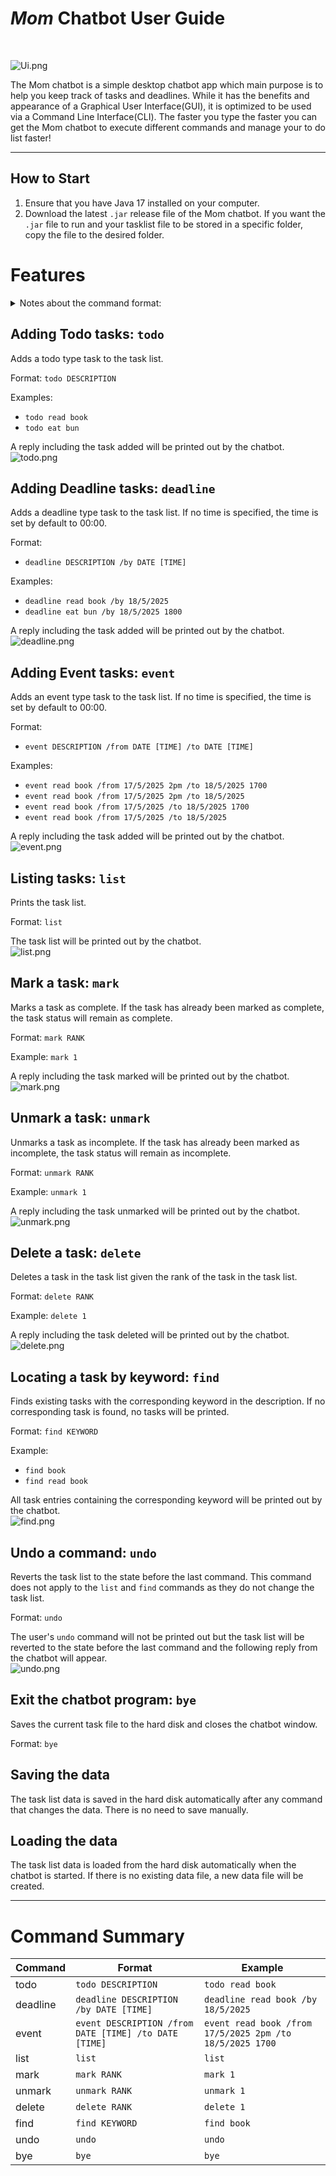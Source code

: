 # *Mom* Chatbot User Guide
<br>

![Ui.png](docs/Ui.png)
<br>

The Mom chatbot is a simple desktop chatbot app which main purpose is to help you keep track of tasks and deadlines.
While it has the benefits and appearance of a Graphical User Interface(GUI), it is optimized to be used via a Command
Line Interface(CLI). The faster you type the faster you can get the Mom chatbot to execute different commands and manage
your to do list faster!


---

## How to Start

1. Ensure that you have Java 17 installed on your computer.
2. Download the latest `.jar` release file of the Mom chatbot. If you want the `.jar` file to run and your tasklist file to
   be stored in a specific folder, copy the file to the desired folder.

# Features
<details>
<summary>Notes about the command format:</summary>

- Words in `UPPER_CASE` are the parameters to be supplied by the user.

  e.g. in `todo DESCRIPTION`, `DESCRIPTION` is a parameter which can be used as `todo read book`.
- Items in square brackets are optional.

  e.g `DATE [TIME]` can be used as `18/5/2025` or `18/5/2025 5pm`.
- Helping words like `/from`, `/to`, `/by` are to be supplied by the user.
- Extraneous parameters for commands that do not take in parameters (such as `list`, `undo`) will be ignored.

</details>

## Adding Todo tasks: `todo`
Adds a todo type task to the task list.

Format: `todo DESCRIPTION`

Examples:
- `todo read book`
- `todo eat bun`

A reply including the task added will be printed out by the chatbot.
<br>
![todo.png](docs/todoExample.png)
<br>
## Adding Deadline tasks: `deadline`
Adds a deadline type task to the task list. If no time is specified, the time is set by default to 00:00.

Format:
- `deadline DESCRIPTION /by DATE [TIME]`

Examples:
- `deadline read book /by 18/5/2025 `
- `deadline eat bun /by 18/5/2025 1800`

A reply including the task added will be printed out by the chatbot.
<br>
![deadline.png](docs/deadlineExample.png)
<br>
## Adding Event tasks: `event`
Adds an event type task to the task list. If no time is specified, the time is set by default to 00:00.

Format:
- `event DESCRIPTION /from DATE [TIME] /to DATE [TIME]`

Examples:
- `event read book /from 17/5/2025 2pm /to 18/5/2025 1700`
- `event read book /from 17/5/2025 2pm /to 18/5/2025`
- `event read book /from 17/5/2025 /to 18/5/2025 1700`
- `event read book /from 17/5/2025 /to 18/5/2025`

A reply including the task added will be printed out by the chatbot.
<br>
![event.png](docs/eventExample.png)
<br>
## Listing tasks: `list`
Prints the task list.

Format: `list`

The task list will be printed out by the chatbot.
<br>
![list.png](docs/listExample.png)
<br>
## Mark a task: `mark`
Marks a task as complete. If the task has already been marked as complete, the task status will remain as complete.

Format: `mark RANK`

Example: `mark 1`

A reply including the task marked will be printed out by the chatbot.
<br>
![mark.png](docs/markExample.png)
<br>
## Unmark a task: `unmark`
Unmarks a task as incomplete. If the task has already been marked as incomplete, the task status will remain as incomplete.

Format: `unmark RANK`

Example: `unmark 1`

A reply including the task unmarked will be printed out by the chatbot.
<br>
![unmark.png](docs/unmarkExample.png)
<br>
## Delete a task: `delete`
Deletes a task in the task list given the rank of the task in the task list.

Format: `delete RANK`

Example: `delete 1`

A reply including the task deleted will be printed out by the chatbot.
<br>
![delete.png](docs/deleteExample.png)
<br>
## Locating a task by keyword: `find`
Finds existing tasks with the corresponding keyword in the description. If no corresponding task is found, no tasks will be printed.

Format: `find KEYWORD`

Example:
- `find book`
- `find read book`

All task entries containing the corresponding keyword will be printed out by the chatbot.
<br>
![find.png](docs/findExample.png)
<br>
## Undo a command: `undo`
Reverts the task list to the state before the last command. This command does not apply to the `list` and `find` commands as they do not change the task list.

Format: `undo`

The user's `undo` command will not be printed out but the task list will be reverted to the state before the last command and the following reply from the chatbot will appear.
<br>
![undo.png](docs/undoExample.png)
<br>

## Exit the chatbot program: `bye`
Saves the current task file to the hard disk and closes the chatbot window.

Format: `bye`

## Saving the data
The task list data is saved in the hard disk automatically after any command that changes the data. There is no need to save manually.

## Loading the data
The task list data is loaded from the hard disk automatically when the chatbot is started. If there is no existing data file, a new data file will be created.

---
# Command Summary

| Command  | Format                                                | Example                                                  |
|----------|-------------------------------------------------------|----------------------------------------------------------|
| todo     | `todo DESCRIPTION`                                    | `todo read book`                                         |
| deadline | `deadline DESCRIPTION /by DATE [TIME]`                | `deadline read book /by 18/5/2025`                       |
| event    | `event DESCRIPTION /from DATE [TIME] /to DATE [TIME]` | `event read book /from 17/5/2025 2pm /to 18/5/2025 1700` |
| list     | `list`                                                | `list`                                                   |
| mark     | `mark RANK`                                           | `mark 1`                                                 |
| unmark   | `unmark RANK`                                         | `unmark 1`                                               |
| delete   | `delete RANK`                                         | `delete 1`                                               |
| find     | `find KEYWORD`                                        | `find book`                                              |
| undo     | `undo`                                                | `undo`                                                   |
| bye      | `bye`                                                 | `bye`                                                    |